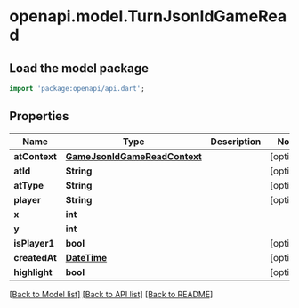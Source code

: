 # openapi.model.TurnJsonldGameRead

## Load the model package
```dart
import 'package:openapi/api.dart';
```

## Properties
Name | Type | Description | Notes
------------ | ------------- | ------------- | -------------
**atContext** | [**GameJsonldGameReadContext**](GameJsonldGameReadContext.md) |  | [optional] 
**atId** | **String** |  | [optional] 
**atType** | **String** |  | [optional] 
**player** | **String** |  | [optional] 
**x** | **int** |  | 
**y** | **int** |  | 
**isPlayer1** | **bool** |  | [optional] 
**createdAt** | [**DateTime**](DateTime.md) |  | [optional] 
**highlight** | **bool** |  | [optional] 

[[Back to Model list]](../README.md#documentation-for-models) [[Back to API list]](../README.md#documentation-for-api-endpoints) [[Back to README]](../README.md)


